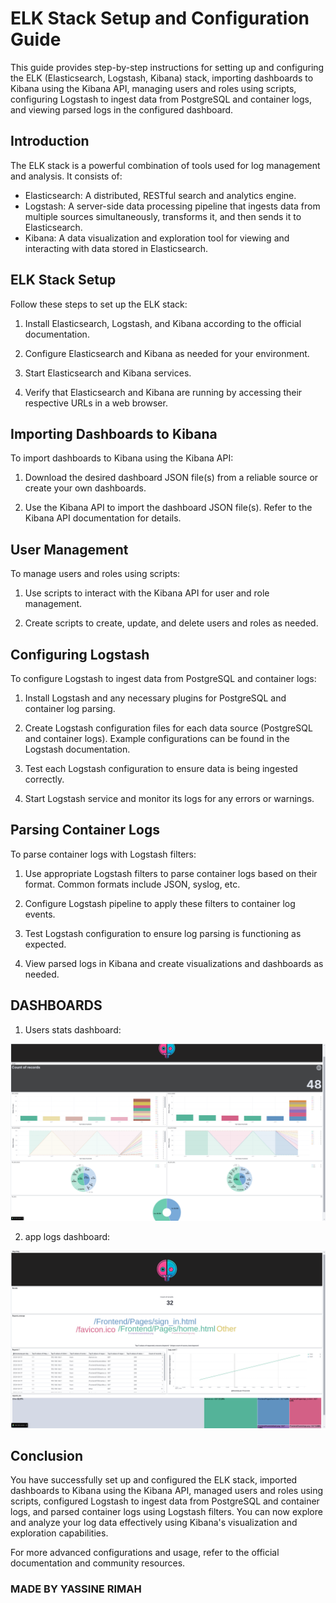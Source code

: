 # ELK Stack Setup and Configuration Guide

This guide provides step-by-step instructions for setting up and configuring the ELK (Elasticsearch, Logstash, Kibana) stack, importing dashboards to Kibana using the Kibana API, managing users and roles using scripts, configuring Logstash to ingest data from PostgreSQL and container logs, and viewing parsed logs in the configured dashboard.

## Introduction

The ELK stack is a powerful combination of tools used for log management and analysis. It consists of:

- Elasticsearch: A distributed, RESTful search and analytics engine.
- Logstash: A server-side data processing pipeline that ingests data from multiple sources simultaneously, transforms it, and then sends it to Elasticsearch.
- Kibana: A data visualization and exploration tool for viewing and interacting with data stored in Elasticsearch.

## ELK Stack Setup

Follow these steps to set up the ELK stack:

1. Install Elasticsearch, Logstash, and Kibana according to the official documentation.

2. Configure Elasticsearch and Kibana as needed for your environment.

3. Start Elasticsearch and Kibana services.

4. Verify that Elasticsearch and Kibana are running by accessing their respective URLs in a web browser.

## Importing Dashboards to Kibana

To import dashboards to Kibana using the Kibana API:

1. Download the desired dashboard JSON file(s) from a reliable source or create your own dashboards.

2. Use the Kibana API to import the dashboard JSON file(s). Refer to the Kibana API documentation for details.

## User Management

To manage users and roles using scripts:

1. Use scripts to interact with the Kibana API for user and role management.

2. Create scripts to create, update, and delete users and roles as needed.

## Configuring Logstash

To configure Logstash to ingest data from PostgreSQL and container logs:

1. Install Logstash and any necessary plugins for PostgreSQL and container log parsing.

2. Create Logstash configuration files for each data source (PostgreSQL and container logs). Example configurations can be found in the Logstash documentation.

3. Test each Logstash configuration to ensure data is being ingested correctly.

4. Start Logstash service and monitor its logs for any errors or warnings.

## Parsing Container Logs

To parse container logs with Logstash filters:

1. Use appropriate Logstash filters to parse container logs based on their format. Common formats include JSON, syslog, etc.

2. Configure Logstash pipeline to apply these filters to container log events.

3. Test Logstash configuration to ensure log parsing is functioning as expected.

4. View parsed logs in Kibana and create visualizations and dashboards as needed.

## DASHBOARDS

1. Users stats dashboard:

![users_stats](images/users_stats.png)

2. app logs dashboard:

![app_logs](images/app_logs.png)

## Conclusion

You have successfully set up and configured the ELK stack, imported dashboards to Kibana using the Kibana API, managed users and roles using scripts, configured Logstash to ingest data from PostgreSQL and container logs, and parsed container logs using Logstash filters. You can now explore and analyze your log data effectively using Kibana's visualization and exploration capabilities.

For more advanced configurations and usage, refer to the official documentation and community resources.

### MADE BY YASSINE RIMAH
